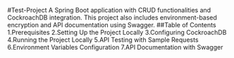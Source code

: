 #Test-Project
A Spring Boot application with CRUD functionalities and CockroachDB integration. This project also includes environment-based encryption and API documentation using Swagger.
##Table of Contents
1.Prerequisites
2.Setting Up the Project Locally
3.Configuring CockroachDB
4.Running the Project Locally
5.API Testing with Sample Requests
6.Environment Variables Configuration
7.API Documentation with Swagger
